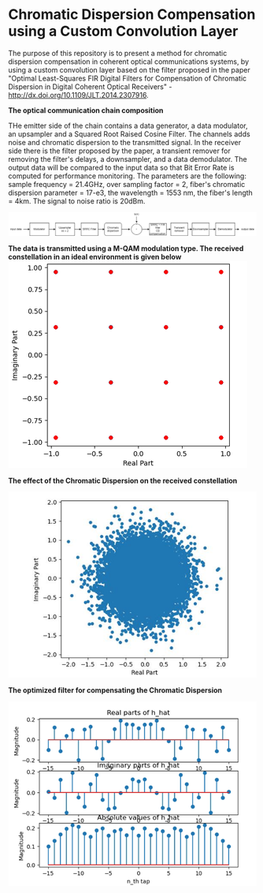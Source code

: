 # Chromatic Dispersion Compensation using a Custom Convolution Layer

The purpose of this repository is to present a method for chromatic dispersion compensation in coherent optical communications systems, by using a custom convolution layer based on the filter proposed in the paper "Optimal Least-Squares FIR Digital Filters for Compensation of Chromatic Dispersion in Digital Coherent Optical Receivers" -  http://dx.doi.org/10.1109/JLT.2014.2307916.

**The optical communication chain composition**

THe emitter side of the chain contains a data generator, a data modulator, an upsampler and a Squared Root Raised Cosine Filter. The channels adds noise and chromatic dispersion to the transmitted signal. In the receiver side there is the filter proposed by the paper, a transient remover for removing the filter's delays, a downsampler, and a data demodulator. The output data will be compared to the input data so that Bit Error Rate is computed for performance monitoring. The parameters are the following: sample frequency = 21.4GHz, over sampling factor = 2, fiber's chromatic dispersion parameter = 17-e3, the wavelength = 1553 nm, the fiber's length = 4km. The signal to noise ratio is 20dBm.  

![Alt text](image.png)

**The data is transmitted using a M-QAM modulation type. The received constellation in an ideal environment is given below** 
![Alt text](image-3.png)

**The effect of the Chromatic Dispersion on the received constellation**

![Alt text](image-2.png)


**The optimized filter for compensating the Chromatic Dispersion**

![Alt text](image-1.png)



